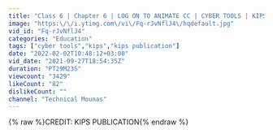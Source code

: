 ```yaml
---
title: "Class 6 | Chapter 6 | LOG ON TO ANIMATE CC | CYBER TOOLS | KIPS"
image: "https:\/\/i.ytimg.com\/vi\/Fq-rJvNflJ4\/hqdefault.jpg"
vid_id: "Fq-rJvNflJ4"
categories: "Education"
tags: ["cyber tools","kips","kips publication"]
date: "2022-02-02T10:48:12+03:00"
vid_date: "2021-09-27T18:54:35Z"
duration: "PT29M23S"
viewcount: "3429"
likeCount: "82"
dislikeCount: ""
channel: "Technical Mounas"
---
```

{% raw %}CREDIT: KIPS PUBLICATION{% endraw %}
